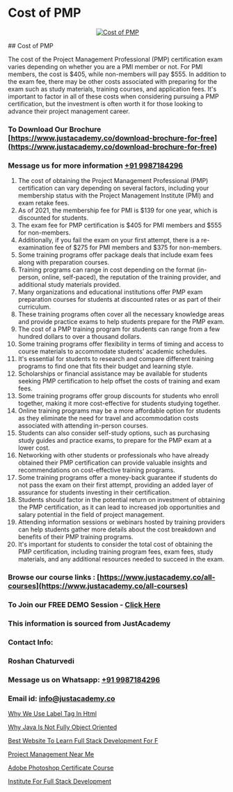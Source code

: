 # Cost of PMP

<p align="center">
  <a href="https://justacademy.co/course-detail/pmp-certification-training">
    <img src="https://justacademy.co/storage2/course_image/1709713463_course_image.webp" alt="Cost of PMP">
  </a>
</p>
## Cost of PMP

The cost of the Project Management Professional (PMP) certification exam varies depending on whether you are a PMI member or not. For PMI members, the cost is $405, while non-members will pay $555. In addition to the exam fee, there may be other costs associated with preparing for the exam such as study materials, training courses, and application fees. It's important to factor in all of these costs when considering pursuing a PMP certification, but the investment is often worth it for those looking to advance their project management career.
### To Download Our Brochure [https://www.justacademy.co/download-brochure-for-free](https://www.justacademy.co/download-brochure-for-free)
### Message us for more information [+91 9987184296](https://api.whatsapp.com/send?phone=919987184296)
1) The cost of obtaining the Project Management Professional (PMP) certification can vary depending on several factors, including your membership status with the Project Management Institute (PMI) and exam retake fees.
2) As of 2021, the membership fee for PMI is $139 for one year, which is discounted for students.
3) The exam fee for PMP certification is $405 for PMI members and $555 for non-members.
4) Additionally, if you fail the exam on your first attempt, there is a re-examination fee of $275 for PMI members and $375 for non-members.
5) Some training programs offer package deals that include exam fees along with preparation courses.
6) Training programs can range in cost depending on the format (in-person, online, self-paced), the reputation of the training provider, and additional study materials provided.
7) Many organizations and educational institutions offer PMP exam preparation courses for students at discounted rates or as part of their curriculum.
8) These training programs often cover all the necessary knowledge areas and provide practice exams to help students prepare for the PMP exam.
9) The cost of a PMP training program for students can range from a few hundred dollars to over a thousand dollars.
10) Some training programs offer flexibility in terms of timing and access to course materials to accommodate students' academic schedules.
11) It's essential for students to research and compare different training programs to find one that fits their budget and learning style.
12) Scholarships or financial assistance may be available for students seeking PMP certification to help offset the costs of training and exam fees.
13) Some training programs offer group discounts for students who enroll together, making it more cost-effective for students studying together.
14) Online training programs may be a more affordable option for students as they eliminate the need for travel and accommodation costs associated with attending in-person courses.
15) Students can also consider self-study options, such as purchasing study guides and practice exams, to prepare for the PMP exam at a lower cost.
16) Networking with other students or professionals who have already obtained their PMP certification can provide valuable insights and recommendations on cost-effective training programs.
17) Some training programs offer a money-back guarantee if students do not pass the exam on their first attempt, providing an added layer of assurance for students investing in their certification.
18) Students should factor in the potential return on investment of obtaining the PMP certification, as it can lead to increased job opportunities and salary potential in the field of project management.
19) Attending information sessions or webinars hosted by training providers can help students gather more details about the cost breakdown and benefits of their PMP training programs.
20) It's important for students to consider the total cost of obtaining the PMP certification, including training program fees, exam fees, study materials, and any additional resources needed to succeed in the exam.

### Browse our course links : [https://www.justacademy.co/all-courses](https://www.justacademy.co/all-courses) 
### To Join our FREE DEMO Session - [Click Here](https://www.justacademy.co/register-for-course-demo)


### This information is sourced from JustAcademy
### Contact Info:
### Roshan Chaturvedi
### Message us on Whatsapp: [+91 9987184296](https://api.whatsapp.com/send?phone=919987184296)
### Email id: [info@justacademy.co](mailto:info@justacademy.co)
                
[Why We Use Label Tag In Html](https://www.linkedin.com/pulse/why-we-use-label-tag-html-justacademy-liverpool-goxtf?trackingId=zsGjAtlkS%2Fbwupolh6Ov%2BA%3D%3D&lipi=urn%3Ali%3Apage%3Ad_flagship3_company_admin%3B%2BRh84RwXRCKiuQa1zvWVyQ%3D%3D)

[Why Java Is Not Fully Object Oriented](https://www.linkedin.com/pulse/why-java-fully-object-oriented-justacademy-houston-a6bjf?trackingId=zSrpyBi1cyld57FdOcW5lg%3D%3D&lipi=urn%3Ali%3Apage%3Ad_flagship3_company_admin%3BbdU8Kb1eTdmC8sV%2Feumusg%3D%3D)

[Best Website To Learn Full Stack Development For F](https://medium.com/@AkashSingh2052/best-website-to-learn-full-stack-development-for-f-01170bac8624)

[Project Management Near Me](https://medium.com/@surajvaishnav5015/project-management-near-me-969b9e51dd3f)

[Adobe Photoshop Certificate Course](https://justacademyin.github.io/justacademy/adobe-photoshop-certificate-course)

[Institute For Full Stack Development](https://justacademyin.github.io/justacademy/institute-for-full-stack-development)

